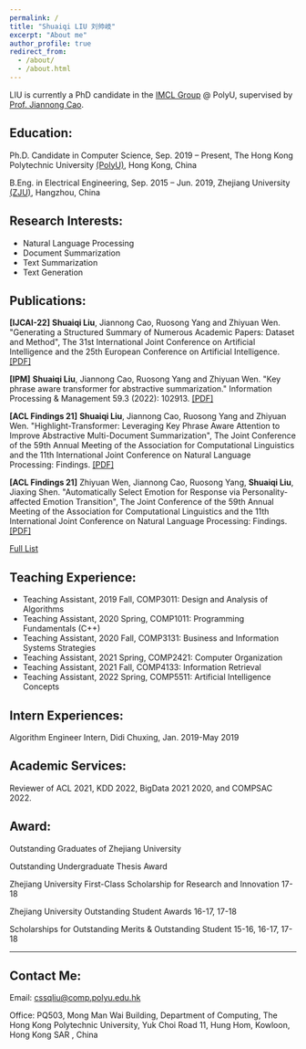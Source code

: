 ```yaml
---
permalink: /
title: "Shuaiqi LIU 刘帅岐"
excerpt: "About me"
author_profile: true
redirect_from: 
  - /about/
  - /about.html
---
```


LIU is currently a PhD candidate in the <a href="https://www4.comp.polyu.edu.hk/~labimcl/index.html" target="_blank">IMCL Group</a> @ PolyU, supervised by <a href="https://www4.comp.polyu.edu.hk/~csjcao/" target="_blank">Prof. Jiannong Cao</a>. 

## Education:

Ph.D. Candidate in Computer Science, Sep. 2019 – Present, The Hong Kong Polytechnic University <a href="https://www.polyu.edu.hk/">(PolyU)</a>, Hong Kong, China

B.Eng. in Electrical Engineering, Sep. 2015 – Jun. 2019, Zhejiang University <a href="https://www.zju.edu.cn/english/">(ZJU)</a>, Hangzhou, China

## Research Interests:
* Natural Language Processing
* Document Summarization
* Text Summarization
* Text Generation

## Publications:

**[IJCAI-22]** **Shuaiqi Liu**, Jiannong Cao, Ruosong Yang and Zhiyuan Wen. "Generating a Structured Summary of Numerous Academic Papers: Dataset and Method", The 31st International Joint Conference on Artificial Intelligence and the 25th European Conference on Artificial Intelligence. <a href="https://www.ijcai.org/proceedings/2022/0591.pdf">[PDF]</a>

**[IPM]** **Shuaiqi Liu**, Jiannong Cao, Ruosong Yang and Zhiyuan Wen. "Key phrase aware transformer for abstractive summarization." Information Processing & Management 59.3 (2022): 102913. <a href="https://www.sciencedirect.com/science/article/pii/S0306457322000395">[PDF]</a>

**[ACL Findings 21]** **Shuaiqi Liu**, Jiannong Cao, Ruosong Yang and Zhiyuan Wen. "Highlight-Transformer: Leveraging Key Phrase Aware Attention to Improve Abstractive Multi-Document Summarization", The Joint Conference of the 59th Annual Meeting of the Association for Computational Linguistics and the 11th International Joint Conference on Natural Language Processing: Findings. <a href="https://aclanthology.org/2021.findings-acl.445.pdf">[PDF]</a>

**[ACL Findings 21]** Zhiyuan Wen, Jiannong Cao, Ruosong Yang, **Shuaiqi Liu**, Jiaxing Shen. "Automatically Select Emotion for Response via Personality-affected Emotion Transition", The Joint Conference of the 59th Annual Meeting of the Association for Computational Linguistics and the 11th International Joint Conference on Natural Language Processing: Findings. <a href="https://aclanthology.org/2021.findings-acl.444/">[PDF]</a>

<a href="https://scholar.google.com.hk/citations?hl=en&user=OLgJJ2MAAAAJ" target="_blank">Full List</a>


## Teaching Experience:
* Teaching Assistant, 2019 Fall, COMP3011: Design and Analysis of Algorithms
* Teaching Assistant, 2020 Spring, COMP1011: Programming Fundamentals (C++)
* Teaching Assistant, 2020 Fall, COMP3131: Business and Information Systems Strategies
* Teaching Assistant, 2021 Spring, COMP2421: Computer Organization
* Teaching Assistant, 2021 Fall, COMP4133: Information Retrieval
* Teaching Assistant, 2022 Spring, COMP5511: Artificial Intelligence Concepts

## Intern Experiences:
Algorithm Engineer Intern, Didi Chuxing, Jan. 2019-May 2019

## Academic Services:
Reviewer of ACL 2021, KDD 2022, BigData 2021 2020, and COMPSAC 2022.

## Award:

Outstanding Graduates of Zhejiang University

Outstanding Undergraduate Thesis Award

Zhejiang University First-Class Scholarship for Research and Innovation 17-18

Zhejiang University Outstanding Student Awards 16-17, 17-18

Scholarships for Outstanding Merits & Outstanding Student 15-16, 16-17, 17-18


------

## Contact Me:
Email: cssqliu@comp.polyu.edu.hk

Office: PQ503, Mong Man Wai Building, Department of Computing, The Hong Kong Polytechnic University, Yuk Choi Road 11, Hung Hom, Kowloon, Hong Kong SAR , China

